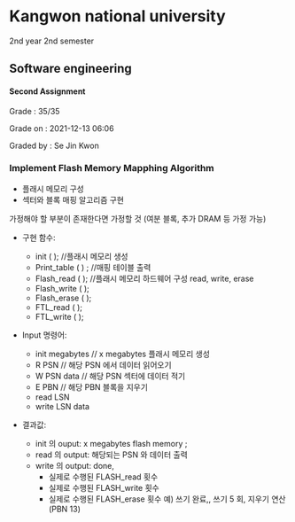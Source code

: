# Kangwon national university

2nd year 2nd semester

## Software engineering
#### Second Assignment
Grade : 35/35

Grade on : 2021-12-13 06:06

Graded by	: Se Jin Kwon

### Implement Flash Memory Mapphing Algorithm


- 플래시 메모리 구성
- 섹터와 블록 매핑 알고리즘 구현

가정해야 할 부분이 존재한다면 가정할 것 (여분 블록, 추가 DRAM 등 가정 가능)



- 구현 함수:
  * init ( ); //플래시 메모리 생성
  * Print_table ( ) ; //매핑 테이블 출력
  * Flash_read ( ); //플래시 메모리 하드웨어 구성 read, write, erase
  * Flash_write ( );
  * Flash_erase ( );
  * FTL_read ( );
  * FTL_write ( );

- Input 명령어: 
  * init megabytes // x megabytes 플래시 메모리 생성
  * R PSN // 해당 PSN 에서 데이터 읽어오기
  * W PSN data // 해당 PSN 섹터에 데이터 적기
  * E PBN // 해당 PBN 블록을 지우기
  * read LSN
  * write LSN data

- 결과값:
  * init 의 ouput: x megabytes flash memory ;
  * read 의 output: 해당되는 PSN 와 데이터 출력
  * write 의 output: done,
    * 실제로 수행된 FLASH_read 횟수
    * 실제로 수행된 FLASH_write 횟수
    * 실제로 수행된 FLASH_erase 횟수 예) 쓰기 완료,, 쓰기 5 회, 지우기 연산 (PBN 13)



